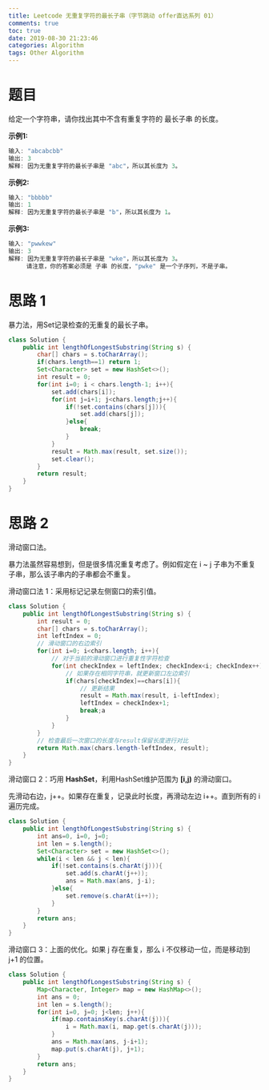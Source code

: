 ```yaml
---
title: Leetcode 无重复字符的最长子串（字节跳动 offer直达系列 01）
comments: true
toc: true
date: 2019-08-30 21:23:46
categories: Algorithm
tags: Other Algorithm
---
```


# 题目

给定一个字符串，请你找出其中不含有重复字符的 最长子串 的长度。

**示例1:**
```java
输入: "abcabcbb"
输出: 3 
解释: 因为无重复字符的最长子串是 "abc"，所以其长度为 3。
```

**示例2:**
```java
输入: "bbbbb"
输出: 1
解释: 因为无重复字符的最长子串是 "b"，所以其长度为 1。
```

**示例3:**
```java
输入: "pwwkew"
输出: 3
解释: 因为无重复字符的最长子串是 "wke"，所以其长度为 3。
     请注意，你的答案必须是 子串 的长度，"pwke" 是一个子序列，不是子串。
```

# 思路 1 

暴力法，用Set记录检查的无重复的最长子串。

```java
class Solution {
    public int lengthOfLongestSubstring(String s) {
        char[] chars = s.toCharArray();
        if(chars.length==1) return 1;
        Set<Character> set = new HashSet<>();
        int result = 0;
        for(int i=0; i < chars.length-1; i++){      
            set.add(chars[i]);
            for(int j=i+1; j<chars.length;j++){
                if(!set.contains(chars[j])){
                    set.add(chars[j]);
                }else{
                    break;
                }
            }
            result = Math.max(result, set.size());
            set.clear();
        }
        return result;
    }
}
```

# 思路 2 

滑动窗口法。

暴力法虽然容易想到，但是很多情况重复考虑了。例如假定在 i ~ j 子串为不重复子串，那么该子串内的子串都会不重复。

滑动窗口法 1：采用标记记录左侧窗口的索引值。

```java
class Solution {
    public int lengthOfLongestSubstring(String s) {
        int result = 0;
        char[] chars = s.toCharArray();
        int leftIndex = 0;
        // 滑动窗口的右边索引
        for(int i=0; i<chars.length; i++){
            // 对于当前的滑动窗口进行重复性字符检查
            for(int checkIndex = leftIndex; checkIndex<i; checkIndex++){
                // 如果存在相同字符串，就更新窗口左边索引
                if(chars[checkIndex]==chars[i]){
                    // 更新结果
                    result = Math.max(result, i-leftIndex);
                    leftIndex = checkIndex+1;
                    break;a
                }
            }
        }
        // 检查最后一次窗口的长度与result保留长度进行对比
        return Math.max(chars.length-leftIndex, result);
    }
}
```

滑动窗口 2：巧用 **HashSet**，利用HashSet维护范围为 **[i,j)** 的滑动窗口。

先滑动右边，j++。如果存在重复，记录此时长度，再滑动左边 i++。直到所有的 i 遍历完成。

```java
class Solution {
    public int lengthOfLongestSubstring(String s) {
        int ans=0, i=0, j=0;
        int len = s.length();
        Set<Character> set = new HashSet<>();
        while(i < len && j < len){
            if(!set.contains(s.charAt(j))){
                set.add(s.charAt(j++));
                ans = Math.max(ans, j-i);
            }else{
                set.remove(s.charAt(i++));
            }
        }
        return ans;
    }
}
```

滑动窗口 3：上面的优化。如果 j 存在重复，那么 i 不仅移动一位，而是移动到 j+1 的位置。

```java
class Solution {
    public int lengthOfLongestSubstring(String s) {
        Map<Character, Integer> map = new HashMap<>();
        int ans = 0;
        int len = s.length();
        for(int i=0, j=0; j<len; j++){
            if(map.containsKey(s.charAt(j))){
                i = Math.max(i, map.get(s.charAt(j)));
            }
            ans = Math.max(ans, j-i+1);
            map.put(s.charAt(j), j+1);
        }
        return ans;
    }
}
```